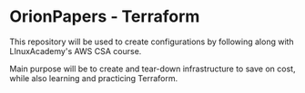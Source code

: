 # OrionPapers - Terraform

This repository will be used to create configurations by following along with LInuxAcademy's AWS CSA course.

Main purpose will be to create and tear-down infrastructure to save on cost, while also learning and practicing Terraform.